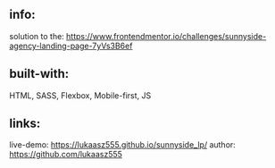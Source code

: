## info:

solution to the:
https://www.frontendmentor.io/challenges/sunnyside-agency-landing-page-7yVs3B6ef

## built-with:

HTML, SASS, Flexbox, Mobile-first, JS

## links:

live-demo: https://lukaasz555.github.io/sunnyside_lp/
author: https://github.com/lukaasz555
